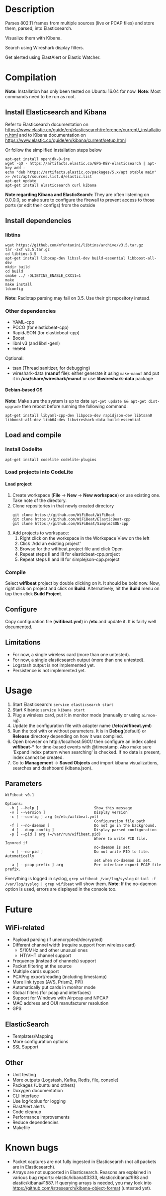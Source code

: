 # Description

Parses 802.11 frames from multiple sources (live or PCAP files) and store them, parsed, into Elasticsearch.

Visualize them with Kibana.

Search using Wireshark display filters.

Get alerted using ElastAlert or Elastic Watcher.

# Compilation

__Note__: Installation has only been tested on Ubuntu 16.04 for now.
__Note__: Most commands need to be run as root.

## Install Elasticsearch and Kibana

Refer to Elasticsearch documentation on https://www.elastic.co/guide/en/elasticsearch/reference/current/_installation.html
and to Kibana documentation on https://www.elastic.co/guide/en/kibana/current/setup.html

Or follow the simplified installation steps below

```
apt-get install openjdk-8-jre
wget -qO - https://artifacts.elastic.co/GPG-KEY-elasticsearch | apt-key add -
echo "deb https://artifacts.elastic.co/packages/5.x/apt stable main" >> /etc/apt/sources.list.d/elastic.list
apt-get update
apt-get install elasticsearch curl kibana
```

__Note regarding Kibana and ElasticSearch__: They are often listening on 0.0.0.0, so make sure to configure the firewall to prevent access to those ports (or edit their configs) from the outside

## Install dependencies

### libtins

```
wget https://github.com/mfontanini/libtins/archive/v3.5.tar.gz
tar -zxf v3.5.tar.gz
cd libtins-3.5
apt-get install libpcap-dev libssl-dev build-essential libboost-all-dev
mkdir build
cd build
cmake ../ -DLIBTINS_ENABLE_CXX11=1
make
make install
ldconfig
```

__Note__: Radiotap parsing may fail on 3.5. Use their git repository instead.

### Other dependencies

- YAML-cpp
- POCO (for elasticbeat-cpp)
- RapidJSON (for elasticbeat-cpp)
- Boost
- libnl v3 (and libnl-genl)
- ~~libb64~~

Optional:
- tsan (Thread sanitizer, for debugging)
- wireshark-data (__manuf__ file): either generate it using ```make-manuf``` and put it in __/usr/share/wireshark/manuf__ or use __libwireshark-data__ package

#### Debian-based OS

__Note__: Make sure the system is up to date ```apt-get update && apt-get dist-upgrade``` then reboot before running the following command:

```
apt-get install libyaml-cpp-dev libpoco-dev rapidjson-dev libtsan0 libboost-all-dev libb64-dev libwireshark-data build-essential 
```

## Load and compile

### Install Codelite

```
apt-get install codelite codelite-plugins
```

### Load projects into CodeLite

#### Load project

1. Create workspace (__File__ -> __New__ -> __New workspace__) or use existing one. Take note of the directory.
2. Clone repositories in that newly created directory
   ```
   git clone https://github.com/WiFiBeat/WiFiBeat
   git clone https://github.com/WiFiBeat/ElasticBeat-cpp
   git clone https://github.com/WiFiBeat/SimpleJSON-cpp
   ```
3. Add projects to workspace:
   1. Right click on the workspace in the Workspace View on the left
   2. Click 'Add an existing project'
   3. Browse for the wifibeat.project file and click Open
   4. Repeat steps II and III for elasticbeat-cpp.project
   5. Repeat steps II and III for simplejson-cpp.project

### Compile

Select __wifibeat__ project by double clicking on it. It should be bold now. Now, right click on project and click on __Build__. Alternatively, hit the __Build__ menu on top then click __Build Project__.

## Configure

Copy configuration file (__wifibeat.yml__) in __/etc__ and update it.
It is fairly well documented.

## Limitations

- For now, a single wireless card (more than one untested).
- For now, a single elasticsearch output (more than one untested).
- Logstash output is not implemented yet.
- Persistence is not implemented yet.

# Usage

1. Start Elasticsearch: ```service elasticsearch start```
2. Start Kibana: ```service kibana start```
3. Plug a wireless card, put it in monitor mode (manually or using ```airmon-ng```).
4. Update the configuration file with adapter name (__/etc/wifibeat.yml__)
5. Run the tool with or without parameters. It is in __Debug__(default) or __Release__ directory depending on how it was compiled.
6. Open browser on http://localhost:5601/ then configure an index called __wifibeat-*__ for time-based events with @timestamp. Also make sure 'Expand index pattern when searching' is checked. If no data is present, index cannot be created.
7. Go to __Management__ -> __Saved Objects__ and import kibana visualizations, searches and dashboard (kibana.json).

## Parameters

```
WiFibeat v0.1

Options:
  -h [ --help ]                         Show this message
  -v [ --version ]                      Display version
  -c [ --config ] arg (=/etc/wifibeat.yml)
                                        Configuration file path
  -f [ --no-daemon ]                    Do not go in the background.
  -d [ --dump-config ]                  Display parsed configuration
  -p [ --pid ] arg (=/var/run/wifibeat.pid)
                                        Where to write PID file. Ignored if 
                                        no-daemon is set
  -n [ --no-pid ]                       Do not write PID to file. Automatically
                                        set when no-daemon is set.
  -a [ --pcap-prefix ] arg              Per interface export PCAP file prefix.
```

Everything is logged in syslog, ```grep wifibeat /var/log/syslog``` or ```tail -f /var/log/syslog | grep wifibeat``` will show them.
__Note__: If the no-daemon option is used, errors are displayed in the console too.

# Future

## WiFi-related

- Payload parsing (if unencrypted/decrypted)
- Different channel width (require support from wireless card)
  - 5/10MHz and other unusual ones
  - HT/VHT channel support
- Frequency (instead of channels) support
- Packet filtering at the source
- Multiple cards support
- PCAPng export/reading (including timestamp)
- More link types (AVS, Prism2, PPI)
- Automatically put cards in monitor mode
- Global filters (for pcap and interfaces)
- Support for Windows with Airpcap and NPCAP
- MAC address and OUI manufacturer resolution
- GPS

## ElasticSearch
- Templates/Mapping
- More configuration options
- SSL Support

## Other
- Unit testing
- More outputs (Logstash, Kafka, Redis, file, console)
- Packages (Ubuntu and others)
- Doxygen documentation
- CLI interface
- Use log4cplus for logging
- ElastAlert alerts
- Code cleanup
- Performance improvements
- Reduce dependencies
- Makefile

# Known bugs

- Packet captures are not fully ingested in Elasticsearch (not all packets are in Elasticsearch).
- Arrays are not supported in Elasticsearch. Reasons are explained in various bug reports: elastic/kibana#3333, elastic/kibana#998 and elastic/kibana#1587. If querying arrays is needed, you may look into https://github.com/istresearch/kibana-object-format (untested yet).
